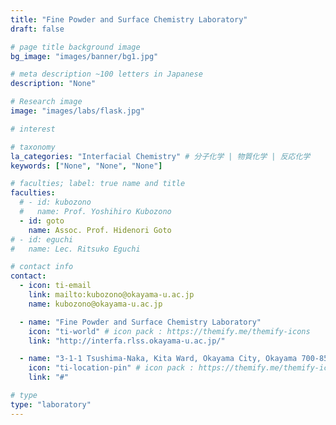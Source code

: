 ```yaml
---
title: "Fine Powder and Surface Chemistry Laboratory"
draft: false

# page title background image
bg_image: "images/banner/bg1.jpg"

# meta description ~100 letters in Japanese
description: "None"

# Research image
image: "images/labs/flask.jpg"

# interest

# taxonomy
la_categories: "Interfacial Chemistry" # 分子化学 | 物質化学 | 反応化学
keywords: ["None", "None", "None"]

# faculties; label: true name and title
faculties:
  # - id: kubozono
  #   name: Prof. Yoshihiro Kubozono
  - id: goto
    name: Assoc. Prof. Hidenori Goto
# - id: eguchi
#   name: Lec. Ritsuko Eguchi

# contact info
contact:
  - icon: ti-email
    link: mailto:kubozono@okayama-u.ac.jp
    name: kubozono@okayama-u.ac.jp

  - name: "Fine Powder and Surface Chemistry Laboratory"
    icon: "ti-world" # icon pack : https://themify.me/themify-icons
    link: "http://interfa.rlss.okayama-u.ac.jp/"

  - name: "3-1-1 Tsushima-Naka, Kita Ward, Okayama City, Okayama 700-8530"
    icon: "ti-location-pin" # icon pack : https://themify.me/themify-icons
    link: "#"

# type
type: "laboratory"
---
```

